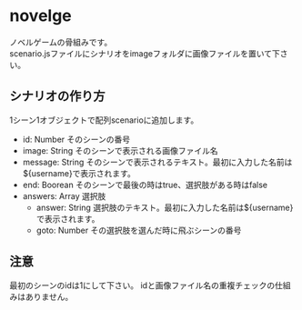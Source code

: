 # novelge
ノベルゲームの骨組みです。  
scenario.jsファイルにシナリオをimageフォルダに画像ファイルを置いて下さい。  

## シナリオの作り方
1シーン1オブジェクトで配列scenarioに追加します。
- id: Number  そのシーンの番号
- image: String  そのシーンで表示される画像ファイル名
- message: String  そのシーンで表示されるテキスト。最初に入力した名前は${username}で表示されます。
- end: Boorean  そのシーンで最後の時はtrue、選択肢がある時はfalse
- answers: Array  選択肢
  - answer: String  選択肢のテキスト。最初に入力した名前は${username}で表示されます。
  - goto: Number  その選択肢を選んだ時に飛ぶシーンの番号

## 注意
最初のシーンのidは1にして下さい。
idと画像ファイル名の重複チェックの仕組みはありません。